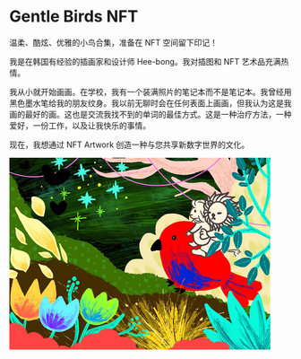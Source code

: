 # Gentle Birds NFT

温柔、酷炫、优雅的小鸟合集，准备在 NFT 空间留下印记！

我是在韩国有经验的插画家和设计师 Hee-bong。我对插图和 NFT 艺术品充满热情。

我从小就开始画画。在学校，我有一个装满照片的笔记本而不是笔记本。我曾经用黑色墨水笔给我的朋友纹身。我以前无聊时会在任何表面上画画，但我认为这是我画的最好的画。这也是交流我找不到的单词的最佳方式。这是一种治疗方法，一种爱好，一份工作，以及让我快乐的事情。

现在，我想通过 NFT Artwork 创造一种与您共享新数字世界的文化。

![nft](1661541822123.png)
